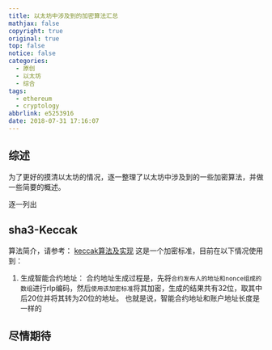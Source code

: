 ```yaml
---
title: 以太坊中涉及到的加密算法汇总
mathjax: false
copyright: true
original: true
top: false
notice: false
categories:
  - 原创
  - 以太坊
  - 综合
tags:
  - ethereum
  - cryptology
abbrlink: e5253916
date: 2018-07-31 17:16:07
---
```

## 综述
为了更好的摸清以太坊的情况，逐一整理了以太坊中涉及到的一些加密算法，并做一些简要的概述。
<!--more-->
逐一列出

## sha3-Keccak
算法简介，请参考：
[keccak算法及实现](/articles/d7792efc)
这是一个加密标准，目前在以下情况使用到：
1. 生成智能合约地址：
合约地址生成过程是，先将`合约发布人的地址和nonce组成的数组`进行rlp编码，然后`使用该加密标准`将其加密，生成的结果共有32位，取其中后20位并将其转为20位的地址。
也就是说，智能合约地址和账户地址长度是一样的

## 尽情期待
